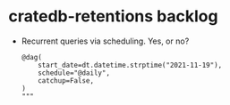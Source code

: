 # cratedb-retentions backlog 

- Recurrent queries via scheduling. Yes, or no?

  ```
  @dag(
      start_date=dt.datetime.strptime("2021-11-19"),
      schedule="@daily",
      catchup=False,
  )
  """
  ```

